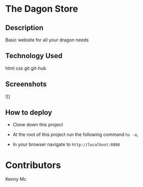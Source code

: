 # The Dagon Store

## Description
Basic website for all your dragon needs

## Technology Used
html css git git-hub

## Screenshots
![]


## How to deploy
* Clone down this project

* At the root of this project run the following command `hs -o`;

* In your browser navigate to `http://localhost:8888`

# Contributors
Kenny Mc
